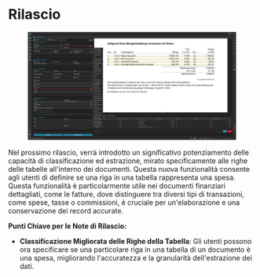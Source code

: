 # Rilascio

<figure><img src=".gitbook/assets/Bildschirmfoto 2024-05-08 um 20.37.35.png" alt=""><figcaption></figcaption></figure>

Nel prossimo rilascio, verrà introdotto un significativo potenziamento delle capacità di classificazione ed estrazione, mirato specificamente alle righe delle tabelle all'interno dei documenti. Questa nuova funzionalità consente agli utenti di definire se una riga in una tabella rappresenta una spesa. Questa funzionalità è particolarmente utile nei documenti finanziari dettagliati, come le fatture, dove distinguere tra diversi tipi di transazioni, come spese, tasse o commissioni, è cruciale per un'elaborazione e una conservazione dei record accurate.

**Punti Chiave per le Note di Rilascio:**

* **Classificazione Migliorata delle Righe della Tabella**: Gli utenti possono ora specificare se una particolare riga in una tabella di un documento è una spesa, migliorando l'accuratezza e la granularità dell'estrazione dei dati.
